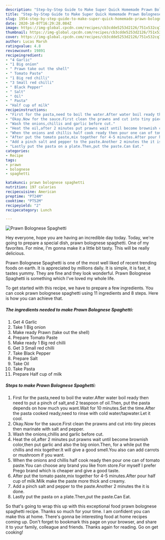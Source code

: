 ```yaml
---
description: "Step-by-Step Guide to Make Super Quick Homemade Prawn Bolognese Spaghetti"
title: "Step-by-Step Guide to Make Super Quick Homemade Prawn Bolognese Spaghetti"
slug: 1954-step-by-step-guide-to-make-super-quick-homemade-prawn-bolognese-spaghetti
date: 2020-10-07T16:29:28.084Z
image: https://img-global.cpcdn.com/recipes/cb3cdde5253d2126/751x532cq70/prawn-bolognese-spaghetti-recipe-main-photo.jpg
thumbnail: https://img-global.cpcdn.com/recipes/cb3cdde5253d2126/751x532cq70/prawn-bolognese-spaghetti-recipe-main-photo.jpg
cover: https://img-global.cpcdn.com/recipes/cb3cdde5253d2126/751x532cq70/prawn-bolognese-spaghetti-recipe-main-photo.jpg
author: Lucas Marsh
ratingvalue: 4.8
reviewcount: 19891
recipeingredient:
- "4 Garlic"
- "1 Big onion"
- " Prawn take out the shell"
- " Tomato Paste"
- "1 Big red chilli"
- "3 Small red chilli"
- " Black Pepper"
- " Salt"
- " Oil"
- " Pasta"
- "Half cup of milk"
recipeinstructions:
- "First for the pasta,need to boil the water.After water boil ready then need to put a pinch of salt,and 2 teaspoon of oil.Then, put the pasta depends on how much you want.Wait for 10 minutes.Set the time.After the pasta cooked ready,need to rinse with cold water/tapwater.Let it cool."
- "Okay.Now for the sauce.First clean the prawns and cut into tiny pieces then marinate with salt and pepper."
- "Wash the onions,chillis and garlic before cut."
- "Heat the oil,after 2 minutes put prawns wait until become brownish color,then put garlic and also the big onion.Then, for a while put the chillis and mix together.It will give a good smell.You also can add carrots or mushroom if you want."
- "When the onions and chillis half cook ready then pour one can of tomato paste.You can choose any brand you like from store.For myself I prefer Prego brand which is cheaper and give a good taste."
- "After put the tomato paste,mix together for 4-5 minutes.After pour half cup of milk.Milk make the paste more thick and creamy."
- "Add a pinch salt and pepper to the paste.Another 2 minutes the it is done."
- "Lastly put the pasta on a plate.Then,put the paste.Can Eat."
categories:
- Recipe
tags:
- prawn
- bolognese
- spaghetti

katakunci: prawn bolognese spaghetti 
nutrition: 197 calories
recipecuisine: American
preptime: "PT24M"
cooktime: "PT52M"
recipeyield: "2"
recipecategory: Lunch

---
```



![Prawn Bolognese Spaghetti](https://img-global.cpcdn.com/recipes/cb3cdde5253d2126/751x532cq70/prawn-bolognese-spaghetti-recipe-main-photo.jpg)

Hey everyone, hope you are having an incredible day today. Today, we're going to prepare a special dish, prawn bolognese spaghetti. One of my favorites. For mine, I'm gonna make it a little bit tasty. This will be really delicious.



Prawn Bolognese Spaghetti is one of the most well liked of recent trending foods on earth. It is appreciated by millions daily. It is simple, it is fast, it tastes yummy. They are fine and they look wonderful. Prawn Bolognese Spaghetti is something which I've loved my whole life.


To get started with this recipe, we have to prepare a few ingredients. You can cook prawn bolognese spaghetti using 11 ingredients and 8 steps. Here is how you can achieve that.

<!--inarticleads1-->

##### The ingredients needed to make Prawn Bolognese Spaghetti:

1. Get 4 Garlic
1. Take 1 Big onion
1. Make ready  Prawn (take out the shell)
1. Prepare  Tomato Paste
1. Make ready 1 Big red chilli
1. Get 3 Small red chilli
1. Take  Black Pepper
1. Prepare  Salt
1. Take  Oil
1. Take  Pasta
1. Prepare Half cup of milk




<!--inarticleads2-->

##### Steps to make Prawn Bolognese Spaghetti:

1. First for the pasta,need to boil the water.After water boil ready then need to put a pinch of salt,and 2 teaspoon of oil.Then, put the pasta depends on how much you want.Wait for 10 minutes.Set the time.After the pasta cooked ready,need to rinse with cold water/tapwater.Let it cool.
1. Okay.Now for the sauce.First clean the prawns and cut into tiny pieces then marinate with salt and pepper.
1. Wash the onions,chillis and garlic before cut.
1. Heat the oil,after 2 minutes put prawns wait until become brownish color,then put garlic and also the big onion.Then, for a while put the chillis and mix together.It will give a good smell.You also can add carrots or mushroom if you want.
1. When the onions and chillis half cook ready then pour one can of tomato paste.You can choose any brand you like from store.For myself I prefer Prego brand which is cheaper and give a good taste.
1. After put the tomato paste,mix together for 4-5 minutes.After pour half cup of milk.Milk make the paste more thick and creamy.
1. Add a pinch salt and pepper to the paste.Another 2 minutes the it is done.
1. Lastly put the pasta on a plate.Then,put the paste.Can Eat.




So that's going to wrap this up with this exceptional food prawn bolognese spaghetti recipe. Thanks so much for your time. I am confident you can make this at home. There's gonna be interesting food at home recipes coming up. Don't forget to bookmark this page on your browser, and share it to your family, colleague and friends. Thanks again for reading. Go on get cooking!
